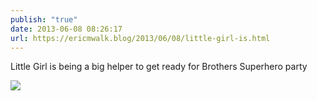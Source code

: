 ```yaml
---
publish: "true"
date: 2013-06-08 08:26:17
url: https://ericmwalk.blog/2013/06/08/little-girl-is.html
---
```


Little Girl is being a big helper to get ready for Brothers Superhero party

![](https://ericmwalk.blog/uploads/2022/90fb491c2a.jpg)